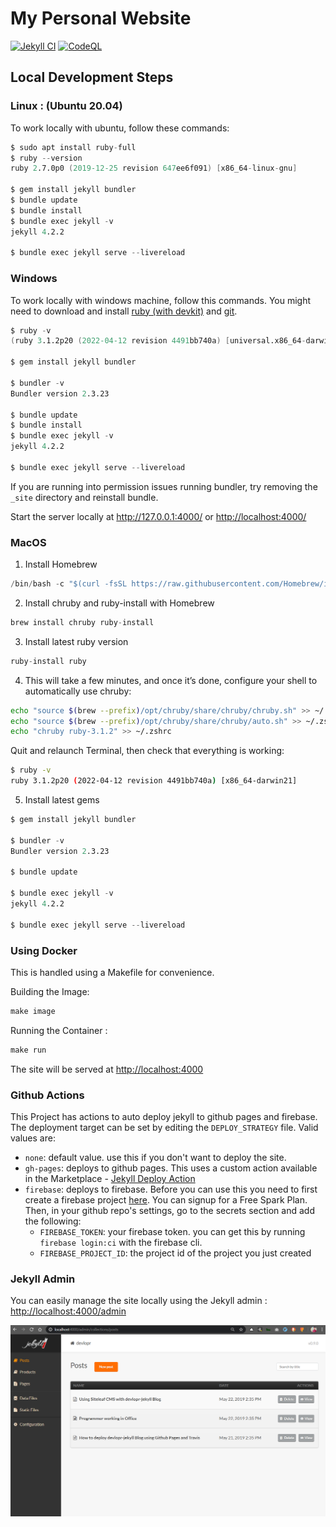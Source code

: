 # My Personal Website

[![Jekyll CI](https://github.com/danmassarano/danmassarano.github.io/actions/workflows/codeql-analysis.yml/badge.svg)](https://github.com/danmassarano/danmassarano.github.io/actions/workflows/codeql-analysis.yml)
[![CodeQL](https://github.com/danmassarano/danmassarano.github.io/actions/workflows/github-code-scanning/codeql/badge.svg)](https://github.com/danmassarano/danmassarano.github.io/actions/workflows/github-code-scanning/codeql)

## Local Development Steps

### Linux : (Ubuntu 20.04)

To work locally with ubuntu, follow these commands:

```s
$ sudo apt install ruby-full
$ ruby --version
ruby 2.7.0p0 (2019-12-25 revision 647ee6f091) [x86_64-linux-gnu]

$ gem install jekyll bundler
$ bundle update
$ bundle install
$ bundle exec jekyll -v
jekyll 4.2.2

$ bundle exec jekyll serve --livereload
```

### Windows

To work locally with windows machine, follow this commands. You might need to download and install [ruby (with devkit)](https://www.ruby-lang.org/en/downloads/) and [git](https://git-scm.com/downloads).

```s
$ ruby -v
(ruby 3.1.2p20 (2022-04-12 revision 4491bb740a) [universal.x86_64-darwin21])

$ gem install jekyll bundler

$ bundler -v
Bundler version 2.3.23

$ bundle update
$ bundle install
$ bundle exec jekyll -v
jekyll 4.2.2

$ bundle exec jekyll serve --livereload
```

If you are running into permission issues running bundler, try removing the `_site` directory and reinstall bundle.

Start the server locally at <http://127.0.0.1:4000/> or <http://localhost:4000/>

### MacOS

1. Install Homebrew

  ```s
  /bin/bash -c "$(curl -fsSL https://raw.githubusercontent.com/Homebrew/install/HEAD/install.sh)"
  ```

2. Install chruby and ruby-install with Homebrew

```s
brew install chruby ruby-install
```

3. Install latest ruby version

```s
ruby-install ruby
```

4. This will take a few minutes, and once it’s done, configure your shell to automatically use chruby:

```sh
echo "source $(brew --prefix)/opt/chruby/share/chruby/chruby.sh" >> ~/.zshrc
echo "source $(brew --prefix)/opt/chruby/share/chruby/auto.sh" >> ~/.zshrc
echo "chruby ruby-3.1.2" >> ~/.zshrc
```

Quit and relaunch Terminal, then check that everything is working:

```sh
$ ruby -v
ruby 3.1.2p20 (2022-04-12 revision 4491bb740a) [x86_64-darwin21]
```

5. Install latest gems

```s
$ gem install jekyll bundler

$ bundler -v
Bundler version 2.3.23

$ bundle update

$ bundle exec jekyll -v
jekyll 4.2.2

$ bundle exec jekyll serve --livereload
```

### Using Docker

This is handled using a Makefile for convenience.

Building the Image:

```s
make image
```

Running the Container :

```s
make run
```

The site will be served at <http://localhost:4000>

### Github Actions

This Project has actions to auto deploy jekyll to github pages and firebase. The deployment target can be set by editing the `DEPLOY_STRATEGY` file. Valid values are:

- `none`: default value. use this if you don't want to deploy the site.
- `gh-pages`: deploys to github pages. This uses a custom action available in the Marketplace - [Jekyll Deploy Action](https://github.com/marketplace/actions/deploy-jekyll-site)
- `firebase`: deploys to firebase. Before you can use this you need to first create a firebase project [here](https://console.firebase.google.com/). You can signup for a Free Spark Plan. Then, in your github repo's settings, go to the secrets section and add the following:
  - `FIREBASE_TOKEN`: your firebase token. you can get this by running `firebase login:ci` with the firebase cli.
  - `FIREBASE_PROJECT_ID`: the project id of the project you just created

### Jekyll Admin

You can easily manage the site locally using the Jekyll admin : [http://localhost:4000/admin](http://localhost:4000/admin)

![Jekyll Admin](https://github.com/sujaykundu777/devlopr-jekyll/blob/master/assets/img/jekyll-admin.PNG?raw=true)
